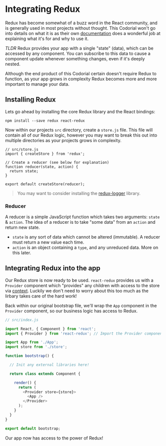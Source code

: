 # Integrating Redux

Redux has become somewhat of a buzz word in the React community, and is generally used in most projects without thought. This Codorial
won't go into details on what it is as their own [documentation](https://redux.js.org/introduction/motivation) does a wonderful job at explaining
what it's for and why to use it.

*TLDR* Redux provides your app with a single "state" (data), which can be accessed by any component. You can subscribe to this data to cause
a component update whenever something changes, even if it's deeply nested.

Although the end product of this Codorial certain doesn't require Redux to function, as your app grows in complexity Redux becomes more and
more important to manage your data.

## Installing Redux

Lets go ahead by installing the core Redux library and the React bindings:

```
npm install --save redux react-redux
```

Now within our projects `src` directory, create a `store.js` file. This file will contain all of our Redux logic, however you may want to break
this out into multiple directories as your projects grows in complexity.

```
// src/store.js
import { createStore } from 'redux';

// Create a reducer (see below for explanation)
function reducer(state, action) {
  return state;
}

export default createStore(reducer);
```

> You may want to consider installing the [redux-logger](https://github.com/evgenyrodionov/redux-logger) library.

### Reducer

A reducer is a simple JavaScript function which takes two arguments: `state` & `action`. The idea of a reducer is to take "some data" from an `action`
and return new state.

- `state` is any sort of data which cannot be altered (immutable). A reducer must return a new value each time.
- `action` is an object containing a `type`, and any unreduced data. More on this later.

## Integrating Redux into the app

Our Redux store is now ready to be used. `react-redux` provides us with a `Provider` component which "provides" any children
with access to the store via [context](https://reactjs.org/docs/context.html). Luckily we don't need to worry about this too much as the lirbary
takes care of the hard work!

Back within our original bootstrap file, we'll wrap the `App` component in the `Provider` component, so our business logic has access to Redux.

```js
// src/index.js

import React, { Component } from 'react';
import { Provider } from 'react-redux'; // Import the Provider component

import App from './App';
import store from './store';

function bootstrap() {

  // Init any external libraries here!

  return class extends Component {

    render() {
      return (
        <Provider store={store}>
          <App />
        </Provider>
      );
    }
  }
}

export default bootstrap;
```

Our app now has access to the power of Redux!
